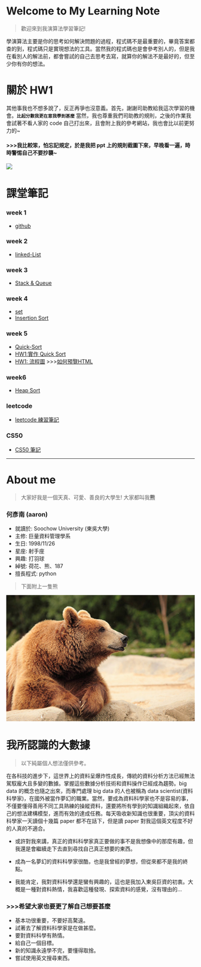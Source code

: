 # Welcome to My Learning Note 
> 歡迎來到我演算法學習筆記! 

學演算法主要是你的思考如何解決問題的過程，程式碼不是最重要的，畢竟答案都查的到，程式碼只是實現想法的工具。當然我的程式碼也是會參考別人的，但是我在看別人的解法前，都會嘗試的自己去思考去寫，就算你的解法不是最好的，但至少你有你的想法。

# 關於 HW1
其他事我也不想多說了，反正再爭也沒意義。首先，謝謝司助教給我這次學習的機會。**`比起分數我更在意我學到甚麼`**
當然，我也尊重我們司助教的規則，之後的作業我會試著不看人家的 code 自己打出來，且會附上我的參考網站，我也會比以前更努力的~

#### >>>我比較笨，怕忘記規定，於是我把 ppt 上的規則截圖下來，早晚看一遍，時時警惕自己不要抄襲~
<img src="https://i.imgur.com/Yb2K8AH.png" height='50' weight='50'>

# 課堂筆記
### week 1
- [github](https://github.com/aaron1aaron2/my-learning-note/blob/master/week1)

### week 2
- [linked-List](https://github.com/aaron1aaron2/my-learning-note/blob/master/week2)

### week 3
- [Stack & Queue](https://github.com/aaron1aaron2/my-learning-note/tree/master/week3)

### week 4
- [set](https://github.com/aaron1aaron2/my-learning-note/blob/master/week4/readme.md#set) 
- [Insertion Sort](https://github.com/aaron1aaron2/my-learning-note/tree/master/week4) 

### week 5
- [Quick-Sort](https://github.com/aaron1aaron2/my-learning-note/tree/master/week5)
- [HW1:實作 Quick Sort](https://github.com/aaron1aaron2/my-learning-note/blob/master/week5/Quick%20Sort.ipynb)
- [HW1: 流程圖](https://htmlpreview.github.io/?https://github.com/aaron1aaron2/my-learning-note/blob/master/week5/Quick%20Sort.html) >>>[如何預覽HTML](https://github.com/aaron1aaron2/my-learning-note/blob/master/week1/readme.md#%E5%A6%82%E4%BD%95%E5%9C%A8-github-%E4%B8%8A%E9%9D%A2%E9%A0%90%E8%A6%BD-html-%E7%9A%84%E6%AA%94%E6%A1%88)

### week6
- [Heap Sort](https://github.com/aaron1aaron2/my-learning-note/blob/master/week6/readme.md)

### leetcode 
- [leetcode 練習筆記](https://github.com/aaron1aaron2/my-learning-note/tree/master/leet%20code)

### CS50
- [CS50 筆記](https://github.com/aaron1aaron2/my-learning-note/tree/master/CS50)
---
# About me
> 大家好我是一個天真、可愛、善良的大學生! 大家都叫我**熊**

### **何彥南** (aaron)
* 就讀於: Soochow University (東吳大學)
* 主修: 巨量資料管理學系
* 生日: 1998/11/26
* 星座: 射手座
* 興趣: 打羽球
* 綽號: 荷花、熊、187
* 擅長程式: python 

> 下面附上一隻熊

![](image/bear.jpg)

# 我所認識的大數據 
>以下純屬個人想法僅供參考。

在各科技的進步下，這世界上的資料呈爆炸性成長，傳統的資料分析方法已經無法駕馭龐大且多變的數據。掌握這些數據分析技術和資料操作已經成為趨勢。big data 的概念也隨之出來，而專門處理 big data 的人也被稱為 data scientist(資料科學家)，在國外被當作夢幻的職業。當然，要成為資料科學家也不是容易的事，不僅要懂得善用不同工具熟練的操縱資料，還要將所有學到的知識組織起來，依自己的想法建構模型，進而有效的達成任務。每天吸收新知識也很重要，頂尖的資料科學家一天讀個十幾篇 paper 都不在話下，但是讀 paper 對我這個英文程度不好的人真的不適合。

- 或許對我來講，真正的資料科學家真正要做的事不是我想像中的那麼有趣，但我還是會繼續走下去直到尋找自己真正想要的東西。

- 成為一名夢幻的資料科學家很酷，也是我曾經的夢想，但從來都不是我的終點。

- 我能肯定，我對資料科學還是蠻有興趣的，這也是我加入東吳巨資的初衷。大概是一種對資料熱情，我喜歡這種發現、探索資料的感覺，沒有理由的...  

### >>>希望大家也要更了解自己想要甚麼
* 基本功很重要，不要好高騖遠。
* 試著去了解資料科學家是在做甚麼。
* 要對資料科學有熱情。
* 給自己一個目標。
* 新的知識永遠學不完，要懂得取捨。
* 嘗試使用英文搜尋東西。
